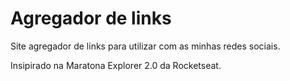 # Agregador de links

Site agregador de links para utilizar com as minhas redes sociais.

Insipirado na Maratona Explorer 2.0 da Rocketseat.
